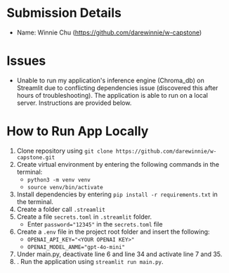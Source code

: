 # Submission Details

- Name: Winnie Chu (https://github.com/darewinnie/w-capstone)

# Issues

- Unable to run my application's inference engine (Chroma_db) on Streamlit due to conflicting dependencies issue (discovered this after hours of troubleshooting). The application is able to run on a local server. Instructions are provided below.
  
# How to Run App Locally

1. Clone repository using `git clone https://github.com/darewinnie/w-capstone.git`
2. Create virtual environment by entering the following commands in the terminal:
   - `python3 -m venv venv`
   - `source venv/bin/activate`
3. Install dependencies by entering `pip install -r requirements.txt` in the terminal.
4. Create a folder call `.streamlit`
5. Create a file `secrets.toml` in `.streamlit` folder.
   - Enter `password="12345"` in the `secrets.toml` file
6. Create a `.env` file in the project root folder and insert the following:
   - `OPENAI_API_KEY="<YOUR OPENAI KEY>"`
   - `OPENAI_MODEL_ANME="gpt-4o-mini"`
7. Under main.py, deactivate line 6 and line 34 and activate line 7 and 35.
8. . Run the application using `streamlit run main.py`.
